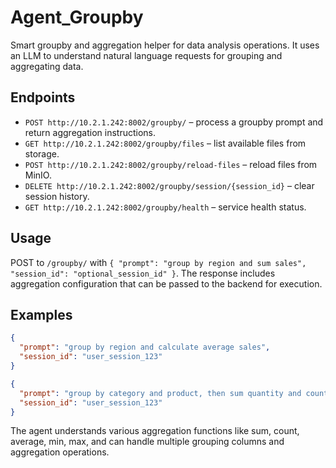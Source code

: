 # Agent_Groupby

Smart groupby and aggregation helper for data analysis operations. It uses an LLM to understand natural language requests for grouping and aggregating data.

## Endpoints

- `POST http://10.2.1.242:8002/groupby/` – process a groupby prompt and return aggregation instructions.
- `GET http://10.2.1.242:8002/groupby/files` – list available files from storage.
- `POST http://10.2.1.242:8002/groupby/reload-files` – reload files from MinIO.
- `DELETE http://10.2.1.242:8002/groupby/session/{session_id}` – clear session history.
- `GET http://10.2.1.242:8002/groupby/health` – service health status.

## Usage

POST to `/groupby/` with `{ "prompt": "group by region and sum sales", "session_id": "optional_session_id" }`. The response includes aggregation configuration that can be passed to the backend for execution.

## Examples

```json
{
  "prompt": "group by region and calculate average sales",
  "session_id": "user_session_123"
}
```

```json
{
  "prompt": "group by category and product, then sum quantity and count orders",
  "session_id": "user_session_123"
}
```

The agent understands various aggregation functions like sum, count, average, min, max, and can handle multiple grouping columns and aggregation operations.